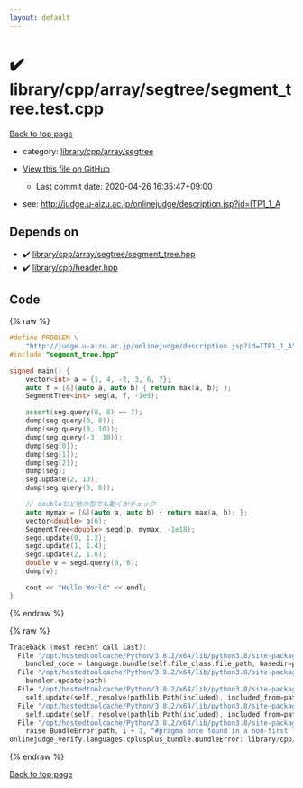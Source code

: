 ```yaml
---
layout: default
---
```


<!-- mathjax config similar to math.stackexchange -->
<script type="text/javascript" async
  src="https://cdnjs.cloudflare.com/ajax/libs/mathjax/2.7.5/MathJax.js?config=TeX-MML-AM_CHTML">
</script>
<script type="text/x-mathjax-config">
  MathJax.Hub.Config({
    TeX: { equationNumbers: { autoNumber: "AMS" }},
    tex2jax: {
      inlineMath: [ ['$','$'] ],
      processEscapes: true
    },
    "HTML-CSS": { matchFontHeight: false },
    displayAlign: "left",
    displayIndent: "2em"
  });
</script>

<script type="text/javascript" src="https://cdnjs.cloudflare.com/ajax/libs/jquery/3.4.1/jquery.min.js"></script>
<script src="https://cdn.jsdelivr.net/npm/jquery-balloon-js@1.1.2/jquery.balloon.min.js" integrity="sha256-ZEYs9VrgAeNuPvs15E39OsyOJaIkXEEt10fzxJ20+2I=" crossorigin="anonymous"></script>
<script type="text/javascript" src="../../../../../assets/js/copy-button.js"></script>
<link rel="stylesheet" href="../../../../../assets/css/copy-button.css" />


# :heavy_check_mark: library/cpp/array/segtree/segment_tree.test.cpp

<a href="../../../../../index.html">Back to top page</a>

* category: <a href="../../../../../index.html#ebc279bbe94c10384fe9898d1a2c958d">library/cpp/array/segtree</a>
* <a href="{{ site.github.repository_url }}/blob/master/library/cpp/array/segtree/segment_tree.test.cpp">View this file on GitHub</a>
    - Last commit date: 2020-04-26 16:35:47+09:00


* see: <a href="http://judge.u-aizu.ac.jp/onlinejudge/description.jsp?id=ITP1_1_A">http://judge.u-aizu.ac.jp/onlinejudge/description.jsp?id=ITP1_1_A</a>


## Depends on

* :heavy_check_mark: <a href="../../../../../library/library/cpp/array/segtree/segment_tree.hpp.html">library/cpp/array/segtree/segment_tree.hpp</a>
* :heavy_check_mark: <a href="../../../../../library/library/cpp/header.hpp.html">library/cpp/header.hpp</a>


## Code

<a id="unbundled"></a>
{% raw %}
```cpp
#define PROBLEM \
    "http://judge.u-aizu.ac.jp/onlinejudge/description.jsp?id=ITP1_1_A"
#include "segment_tree.hpp"

signed main() {
    vector<int> a = {1, 4, -2, 3, 6, 7};
    auto f = [&](auto a, auto b) { return max(a, b); };
    SegmentTree<int> seg(a, f, -1e9);

    assert(seg.query(0, 8) == 7);
    dump(seg.query(0, 8));
    dump(seg.query(0, 10));
    dump(seg.query(-3, 10));
    dump(seg[0]);
    dump(seg[1]);
    dump(seg[2]);
    dump(seg);
    seg.update(2, 10);
    dump(seg.query(0, 8));

    // doubleなど他の型でも動くかチェック
    auto mymax = [&](auto a, auto b) { return max(a, b); };
    vector<double> p(6);
    SegmentTree<double> segd(p, mymax, -1e18);
    segd.update(0, 1.2);
    segd.update(1, 1.4);
    segd.update(2, 1.6);
    double v = segd.query(0, 6);
    dump(v);

    cout << "Hello World" << endl;
}

```
{% endraw %}

<a id="bundled"></a>
{% raw %}
```cpp
Traceback (most recent call last):
  File "/opt/hostedtoolcache/Python/3.8.2/x64/lib/python3.8/site-packages/onlinejudge_verify/docs.py", line 340, in write_contents
    bundled_code = language.bundle(self.file_class.file_path, basedir=pathlib.Path.cwd())
  File "/opt/hostedtoolcache/Python/3.8.2/x64/lib/python3.8/site-packages/onlinejudge_verify/languages/cplusplus.py", line 170, in bundle
    bundler.update(path)
  File "/opt/hostedtoolcache/Python/3.8.2/x64/lib/python3.8/site-packages/onlinejudge_verify/languages/cplusplus_bundle.py", line 282, in update
    self.update(self._resolve(pathlib.Path(included), included_from=path))
  File "/opt/hostedtoolcache/Python/3.8.2/x64/lib/python3.8/site-packages/onlinejudge_verify/languages/cplusplus_bundle.py", line 282, in update
    self.update(self._resolve(pathlib.Path(included), included_from=path))
  File "/opt/hostedtoolcache/Python/3.8.2/x64/lib/python3.8/site-packages/onlinejudge_verify/languages/cplusplus_bundle.py", line 214, in update
    raise BundleError(path, i + 1, "#pragma once found in a non-first line")
onlinejudge_verify.languages.cplusplus_bundle.BundleError: library/cpp/header.hpp: line 2: #pragma once found in a non-first line

```
{% endraw %}

<a href="../../../../../index.html">Back to top page</a>

